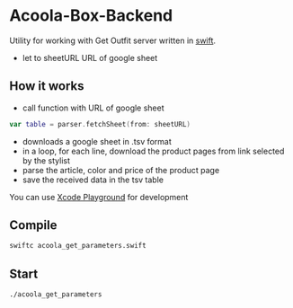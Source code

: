 #  Acoola-Box-Backend

Utility for working with Get Outfit server written in [swift](https://swift.org).
- let to sheetURL URL of google sheet
## How it works
- call function with URL of google sheet
 ```swift
 var table = parser.fetchSheet(from: sheetURL)
 ```
- downloads a google sheet in .tsv format
- in a loop, for each line, download the product pages from link selected by the stylist
- parse the article, color and price of the product page
- save the received data in the tsv table

You can use [Xcode Playground](https://apps.apple.com/app/xcode/id497799835) for development

## Compile
```bash
swiftc acoola_get_parameters.swift
```

## Start
```bash
./acoola_get_parameters
```

